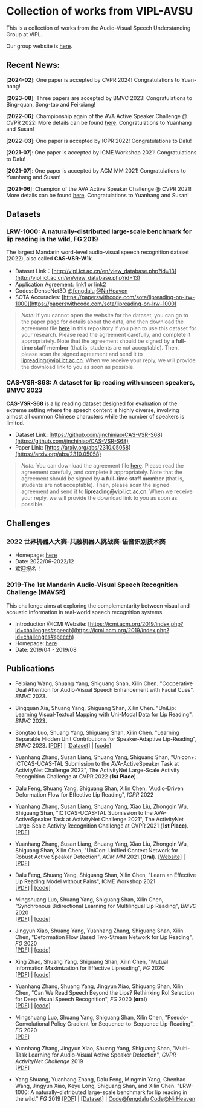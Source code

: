 # Collection of works from VIPL-AVSU

This is a collection of works from the Audio-Visual Speech Understanding Group at VIPL.

Our group website is [here](http://vipl.ict.ac.cn/en/team.php?id=9).

## Recent News: 
[**2024-02**]: One paper is accepted by CVPR 2024! Congratulations to Yuan-hang!

[**2023-08**]: Three papers are accepted by BMVC 2023! Congratulations to Bing-quan, Song-tao and Fei-xiang!

[**2022-06**]: Championship again of the AVA Active Speaker Challenge @ CVPR 2022! More details can be found [here](https://research.google.com/ava/challenge.html). Congratulations to Yuanhang and Susan!

[**2022-03**]: One paper is accepted by ICPR 2022! Congratulations to Dalu!

[**2021-07**]: One paper is accepted by ICME Workshop 2021! Congratulations to Dalu!

[**2021-07**]: One paper is accepted by ACM MM 2021! Congratulations to Yuanhang and Susan!

[**2021-06**]: Champion of the AVA Active Speaker Challenge @ CVPR 2021! More details can be found [here](https://research.google.com/ava/challenge.html). Congratulations to Yuanhang and Susan!

## Datasets

### LRW-1000: A naturally-distributed large-scale benchmark for lip reading in the wild, FG 2019
  The largest Mandarin word-level audio-visual speech recognition dataset (2022), also called **CAS-VSR-W1k**.
  * Dataset Link：[http://vipl.ict.ac.cn/en/view_database.php?id=13](http://vipl.ict.ac.cn/en/view_database.php?id=13)  
  * Application Agreement: [link1](https://vipl.ict.ac.cn/uploadfile/upload/2019120612315190.pdf) or [link2](https://github.com/VIPL-Audio-Visual-Speech-Understanding/AVSU-VIPL/blob/master/LRW-1000-Release%20Agreement.pdf) 
  * Codes: DenseNet3D [@fengdalu](https://github.com/VIPL-Audio-Visual-Speech-Understanding/Lipreading-DenseNet3D) [@NirHeaven](https://github.com/NirHeaven/D3D)
  * SOTA Accuracies: [https://paperswithcode.com/sota/lipreading-on-lrw-1000](https://paperswithcode.com/sota/lipreading-on-lrw-1000)
  > *Note:* If you cannot open the website for the dataset, you can go to the paper page for details about the data, and then download the agreement file [here](https://github.com/VIPL-Audio-Visual-Speech-Understanding/AVSU-VIPL/blob/master/LRW-1000-Release%20Agreement.pdf) in this repository if you plan to use this dataset for your research. Please read the agreement carefully, and complete it appropriately. Note that the agreement should be signed by **a full-time staff member** (that is, students are not acceptable). Then, please scan the signed agreement and send it to lipreading@vipl.ict.ac.cn. When we receive your reply, we will provide the download link to you as soon as possible. 

### CAS-VSR-S68: A dataset for lip reading with unseen speakers, BMVC 2023
  **CAS-VSR-S68** is a lip reading dataset designed for evaluation of the extreme setting where the speech content is highly diverse, involving almost all common Chinese characters while the number of speakers is limited.
  * Dataset Link: [https://github.com/jinchiniao/CAS-VSR-S68](https://github.com/jinchiniao/CAS-VSR-S68)
  * Paper Link: [https://arxiv.org/abs/2310.05058](https://arxiv.org/abs/2310.05058)
  > *Note:* You can download the agreement file [here](https://github.com/jinchiniao/CAS-VSR-S68/blob/main/CAS-VSR-S68-Release%20Agreement-v3.pdf). Please read the agreement carefully, and complete it appropriately. Note that the agreement should be signed by **a full-time staff member** (that is, students are not acceptable). Then, please scan the signed agreement and send it to lipreading@vipl.ict.ac.cn. When we receive your reply, we will provide the download link to you as soon as possible. 
## Challenges

### 2022 世界机器人大赛-共融机器人挑战赛-语音识别技术赛
  * Homepage: [here](http://www.worldrobotconference.com/cn/about/139.html)
  * Date: 2022/06-2022/12
  * 欢迎报名！
  
### 2019-The 1st Mandarin Audio-Visual Speech Recognition Challenge (MAVSR)
  This challenge aims at exploring the complementarity between visual and acoustic information in real-world speech recognition systems.
  * Introduction @ICMI Website: [https://icmi.acm.org/2019/index.php?id=challenges#speech](https://icmi.acm.org/2019/index.php?id=challenges#speech)
  * Homepage: [here](https://vipl.ict.ac.cn/zygx/lthjs/202206/t20220605_37899.html)
  * Date: 2019/04 - 2019/08

## Publications
* Feixiang Wang, Shuang Yang, Shiguang Shan, Xilin Chen. "Cooperative Dual Attention for Audio-Visual Speech Enhancement with Facial Cues",  *BMVC* 2023. 

* Bingquan Xia, Shuang Yang, Shiguang Shan, Xilin Chen. "UniLip: Learning Visual-Textual Mapping with Uni-Modal Data for Lip Reading".  *BMVC* 2023.

* Songtao Luo, Shuang Yang, Shiguang Shan, Xilin Chen. "Learning Separable Hidden Unit Contributions for Speaker-Adaptive Lip-Reading", *BMVC* 2023. [[PDF]](https://arxiv.org/pdf/2310.05058.pdf) | [[Dataset]](https://github.com/jinchiniao/CAS-VSR-S68) | [[code]](https://github.com/jinchiniao/LSHUC)

* Yuanhang Zhang, Susan Liang, Shuang Yang, Shiguang Shan, "Unicon+: ICTCAS-UCAS-TAL Submission to the AVA-ActiveSpeaker Task at ActivityNet Challenge 2022", The ActivityNet Large-Scale Activity Recognition Challenge at CVPR 2022 (**1st Place**).

* Dalu Feng, Shuang Yang, Shiguang Shan, Xilin Chen, "Audio-Driven Deformation Flow for Effective Lip Reading", *ICPR* 2022

* Yuanhang Zhang, Susan Liang, Shuang Yang, Xiao Liu, Zhongqin Wu, Shiguang Shan, "ICTCAS-UCAS-TAL Submission to the AVA-ActiveSpeaker Task at ActivityNet Challenge 2021", The ActivityNet Large-Scale Activity Recognition Challenge at CVPR 2021 (**1st Place**). [[PDF]](http://static.googleusercontent.com/media/research.google.com/zh-CN//ava/2021/S1_ICTCAS-UCAS-TAL.pdf)

* Yuanhang Zhang, Susan Liang, Shuang Yang, Xiao Liu, Zhongqin Wu, Shiguang Shan, Xilin Chen, "UniCon: Unified Context Network for Robust Active Speaker Detection", *ACM MM* 2021.(**Oral**). [[Website]](https://unicon-asd.github.io/) | [[PDF]](https://arxiv.org/pdf/2108.02607.pdf)

* Dalu Feng, Shuang Yang, Shiguang Shan, Xilin Chen, "Learn an Effective Lip Reading Model without Pains", ICME Workshop 2021  
   [[PDF]](https://arxiv.org/abs/2011.07557) |  [[code]](https://github.com/VIPL-Audio-Visual-Speech-Understanding/learn-an-effective-lip-reading-model-without-pains)

* Mingshuang Luo, Shuang Yang, Shiguang Shan, Xilin Chen, "Synchronous Bidirectional Learning for Multilingual Lip Reading", *BMVC* 2020  
    [[PDF]](https://vipl.ict.ac.cn/uploadfile/upload/2020093011033041.pdf)  | [[code]](https://github.com/luomingshuang/SBL_For_Multilingual_Lip_Reading)

* Jingyun Xiao, Shuang Yang, Yuanhang Zhang, Shiguang Shan, Xilin Chen, "Deformation Flow Based Two-Stream Network for Lip Reading", *FG* 2020  
    [[PDF]](https://vipl.ict.ac.cn/uploadfile/upload/2020071411144684.pdf) | [[code]](https://github.com/jingyunx/Deformation-Flow-Based-Two-stream-Network)

* Xing Zhao, Shuang Yang, Shiguang Shan, Xilin Chen, "Mutual Information Maximization for Effective Lipreading", *FG* 2020  
    [[PDF]](https://vipl.ict.ac.cn/uploadfile/upload/2020071411172971.pdf) | [[code]](https://github.com/xing96/MIM-lipreading)
  
* Yuanhang Zhang, Shuang Yang, Jingyun Xiao, Shiguang Shan, Xilin Chen, "Can We Read Speech Beyond the Lips? Rethinking RoI Selection for Deep Visual Speech Recognition", *FG* 2020 **(oral)**  
    [[PDF]](https://vipl.ict.ac.cn/uploadfile/upload/2020071411181845.pdf) | [[code]](https://github.com/VIPL-Audio-Visual-Speech-Understanding/deep-face-speechreading)
  
* Mingshuang Luo, Shuang Yang, Shiguang Shan, Xilin Chen, "Pseudo-Convolutional Policy Gradient for Sequence-to-Sequence Lip-Reading", *FG* 2020  
    [[PDF]](https://vipl.ict.ac.cn/uploadfile/upload/2020071411152795.pdf)
  
* Yuanhang Zhang, Jingyun Xiao, Shuang Yang, Shiguang Shan, "Multi-Task Learning for Audio-Visual Active Speaker Detection", *CVPR ActivityNet Challenge* 2019  
    [[PDF]](https://static.googleusercontent.com/media/research.google.com/zh-CN//ava/2019/Multi_Task_Learning_for_Audio_Visual_Active_Speaker_Detection.pdf)

* Yang Shuang, Yuanhang Zhang, Dalu Feng, Mingmin Yang, Chenhao Wang, Jingyun Xiao, Keyu Long, Shiguang Shan, and Xilin Chen. "LRW-1000: A naturally-distributed large-scale benchmark for lip reading in the wild." *FG* 2019 [[PDF]](https://arxiv.org/abs/1810.06990) | [[Dataset]](http://vipl.ict.ac.cn/en/view_database.php?id=13) | [Code@fengdalu](https://github.com/VIPL-Audio-Visual-Speech-Understanding/Lipreading-DenseNet3D) [Code@NirHeaven](https://github.com/NirHeaven/D3D)  

    
